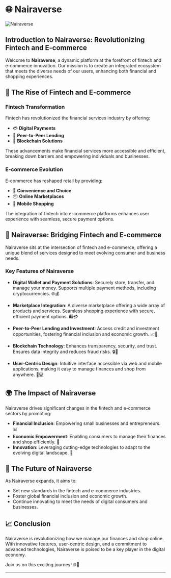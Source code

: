 # 🌐 Nairaverse

![Nairaverse](https://media.giphy.com/media/3o7bu3XilJ5BOiSGic/giphy.gif)

## Introduction to Nairaverse: Revolutionizing Fintech and E-commerce

Welcome to **Nairaverse**, a dynamic platform at the forefront of fintech and e-commerce innovation. Our mission is to create an integrated ecosystem that meets the diverse needs of our users, enhancing both financial and shopping experiences.

## 🚀 The Rise of Fintech and E-commerce

### Fintech Transformation
Fintech has revolutionized the financial services industry by offering:
- 💳 **Digital Payments**
- 🤝 **Peer-to-Peer Lending**
- 🔗 **Blockchain Solutions**

These advancements make financial services more accessible and efficient, breaking down barriers and empowering individuals and businesses.

### E-commerce Evolution
E-commerce has reshaped retail by providing:
- 🛒 **Convenience and Choice**
- 📦 **Online Marketplaces**
- 📱 **Mobile Shopping**

The integration of fintech into e-commerce platforms enhances user experience with seamless, secure payment options.

## 🌟 Nairaverse: Bridging Fintech and E-commerce

Nairaverse sits at the intersection of fintech and e-commerce, offering a unique blend of services designed to meet evolving consumer and business needs.

### Key Features of Nairaverse

- **Digital Wallet and Payment Solutions**: Securely store, transfer, and manage your money. Supports multiple payment methods, including cryptocurrencies. 🌐💰
  
- **Marketplace Integration**: A diverse marketplace offering a wide array of products and services. Seamless shopping experience with secure, efficient payment options. 🛍️💳
  
- **Peer-to-Peer Lending and Investment**: Access credit and investment opportunities, fostering financial inclusion and economic growth. 📈🤝
  
- **Blockchain Technology**: Enhances transparency, security, and trust. Ensures data integrity and reduces fraud risks. 🔒🔗
  
- **User-Centric Design**: Intuitive interface accessible via web and mobile applications, making it easy to manage finances and shop from anywhere. 📱💻

## 🌍 The Impact of Nairaverse

Nairaverse drives significant changes in the fintech and e-commerce sectors by promoting:
- **Financial Inclusion**: Empowering small businesses and entrepreneurs. 📊
- **Economic Empowerment**: Enabling consumers to manage their finances and shop efficiently. 🌟
- **Innovation**: Leveraging cutting-edge technologies to adapt to the evolving digital landscape. 🚀

## 🔮 The Future of Nairaverse

As Nairaverse expands, it aims to:
- Set new standards in the fintech and e-commerce industries.
- Foster global financial inclusion and economic growth.
- Continue innovating to meet the needs of digital consumers and businesses.

## 📈 Conclusion

Nairaverse is revolutionizing how we manage our finances and shop online. With innovative features, user-centric design, and a commitment to advanced technologies, Nairaverse is poised to be a key player in the digital economy.

Join us on this exciting journey! 🌐🚀

---
